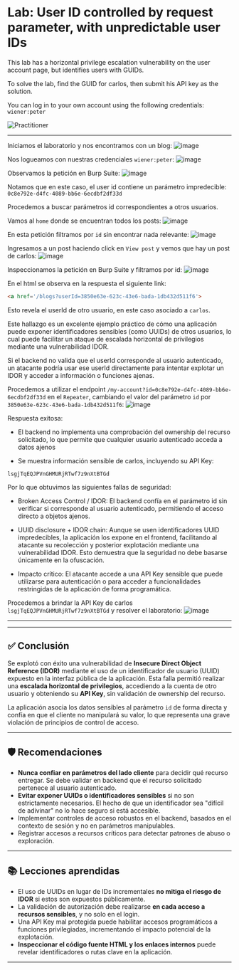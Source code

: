 # Lab: User ID controlled by request parameter, with unpredictable user IDs

This lab has a horizontal privilege escalation vulnerability on the user account page, but identifies users with GUIDs.

To solve the lab, find the GUID for carlos, then submit his API key as the solution.

You can log in to your own account using the following credentials: `wiener:peter`

![Practitioner](https://img.shields.io/badge/level-Apprentice-green) 

---

Iniciamos el laboratorio y nos encontramos con un blog:
![image](https://github.com/user-attachments/assets/dd31b2b1-2231-47ad-9f38-99348007699b)

Nos logueamos con nuestras credenciales `wiener:peter`:
![image](https://github.com/user-attachments/assets/8c934bb3-a823-4fb6-83e5-5bde1999f594)

Observamos la petición en Burp Suite:
![image](https://github.com/user-attachments/assets/004cd884-648c-48c1-927c-a32162db934c)

Notamos que en este caso, el user id contiene un parámetro impredecible: `0c8e792e-d4fc-4089-bb6e-6ecdbf2df33d`

Procedemos a buscar parámetros id correspondientes a otros usuarios.

Vamos al `home` donde se encuentran todos los posts:
![image](https://github.com/user-attachments/assets/98ca9ce0-9786-4285-83d2-e59c842d41cd)

En esta petición filtramos por `id` sin encontrar nada relevante:
![image](https://github.com/user-attachments/assets/38446d94-43be-46f8-a81f-448e986917ed)

Ingresamos a un post haciendo click en `View post` y vemos que hay un post de carlos:
![image](https://github.com/user-attachments/assets/bf56eed7-eea4-4174-9857-31a7795ca471)

Inspeccionamos la petición en Burp Suite y filtramos por id:
![image](https://github.com/user-attachments/assets/576fa094-db5f-4670-af9a-0943e40c505d)

En el html se observa en la respuesta el siguiente link:
```html
<a href='/blogs?userId=3850e63e-623c-43e6-bada-1db432d511f6'>
```
Esto revela el userId de otro usuario, en este caso asociado a `carlos`.

Este hallazgo es un excelente ejemplo práctico de cómo una aplicación puede exponer identificadores sensibles (como UUIDs) de otros usuarios, lo cual puede facilitar un ataque de escalada horizontal de privilegios mediante una vulnerabilidad IDOR.


Si el backend no valida que el userId corresponde al usuario autenticado, un atacante podría usar ese userId directamente para intentar explotar un IDOR y acceder a información o funciones ajenas.

Procedemos a utilizar el endpoint `/my-account?id=0c8e792e-d4fc-4089-bb6e-6ecdbf2df33d` en el `Repeater`, cambiando el valor del parámetro `id` por `3850e63e-623c-43e6-bada-1db432d511f6`:
![image](https://github.com/user-attachments/assets/1ea54118-2059-4063-8801-095be701459d)

Respuesta exitosa:

- El backend no implementa una comprobación del ownership del recurso solicitado, lo que permite que cualquier usuario autenticado acceda a datos ajenos

- Se muestra información sensible de carlos, incluyendo su API Key:

```text
lsgjTqEQJPVnGHMURjRTwf7z9nXtBTGd
```

Por lo que obtuvimos las siguientes fallas de seguridad:
- Broken Access Control / IDOR:
El backend confía en el parámetro id sin verificar si corresponde al usuario autenticado, permitiendo el acceso directo a objetos ajenos.

- UUID disclosure + IDOR chain:
Aunque se usen identificadores UUID impredecibles, la aplicación los expone en el frontend, facilitando al atacante su recolección y posterior explotación mediante una vulnerabilidad IDOR. Esto demuestra que la seguridad no debe basarse únicamente en la ofuscación.

- Impacto crítico:
El atacante accede a una API Key sensible que puede utilizarse para autenticación o para acceder a funcionalidades restringidas de la aplicación de forma programática.



Procedemos a brindar la API Key de carlos `lsgjTqEQJPVnGHMURjRTwf7z9nXtBTGd` y resolver el laboratorio:
![image](https://github.com/user-attachments/assets/520924f8-f175-462e-8df5-e0a56d91d6ce)

---



---

## ✅ Conclusión

Se explotó con éxito una vulnerabilidad de **Insecure Direct Object Reference (IDOR)** mediante el uso de un identificador de usuario (UUID) expuesto en la interfaz pública de la aplicación. Esta falla permitió realizar una **escalada horizontal de privilegios**, accediendo a la cuenta de otro usuario y obteniendo su **API Key**, sin validación de ownership del recurso.

La aplicación asocia los datos sensibles al parámetro `id` de forma directa y confía en que el cliente no manipulará su valor, lo que representa una grave violación de principios de control de acceso.

---

## 🛡️ Recomendaciones

- **Nunca confiar en parámetros del lado cliente** para decidir qué recurso entregar. Se debe validar en backend que el recurso solicitado pertenece al usuario autenticado.
- **Evitar exponer UUIDs o identificadores sensibles** si no son estrictamente necesarios. El hecho de que un identificador sea "difícil de adivinar" no lo hace seguro si está accesible.
- Implementar controles de acceso robustos en el backend, basados en el contexto de sesión y no en parámetros manipulables.
- Registrar accesos a recursos críticos para detectar patrones de abuso o exploración.

---

## 📚 Lecciones aprendidas

- El uso de UUIDs en lugar de IDs incrementales **no mitiga el riesgo de IDOR** si estos son expuestos públicamente.
- La validación de autorización debe realizarse **en cada acceso a recursos sensibles**, y no solo en el login.
- Una API Key mal protegida puede habilitar accesos programáticos a funciones privilegiadas, incrementando el impacto potencial de la explotación.
- **Inspeccionar el código fuente HTML y los enlaces internos** puede revelar identificadores o rutas clave en la aplicación.

---
